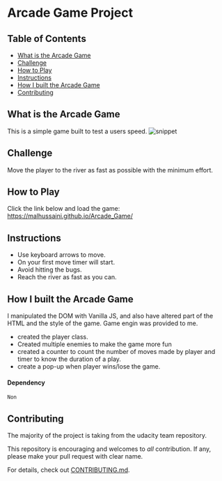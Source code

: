 # Arcade Game Project

## Table of Contents

- [What is the Arcade Game](#What_is_the_Arcade_Game)
- [Challenge](#Challenge)
- [How to Play](#How_to_Play)
- [Instructions](#instructions)
- [How I built the Arcade Game](#How_I_built_the_Arcade_Game)
- [Contributing](#contributing)

## What is the Arcade Game

This is a simple game built to test a users speed.
![snippet](img/snippet.png)

## Challenge

Move the player to the river as fast as possible with the minimum effort.

## How to Play

Click the link below and load the game:
https://malhussaini.github.io/Arcade_Game/

## Instructions

- Use keyboard arrows to move.
- On your first move timer will start.
- Avoid hitting the bugs.
- Reach the river as fast as you can.

## How I built the Arcade Game

I manipulated the DOM with Vanilla JS, and also have altered part of the HTML and the style of the game. Game engin was provided to me.

- created the player class.
- Created multiple enemies to make the game more fun
- created a counter to count the number of moves made by player and timer to know the duration of a play.
- create a pop-up when player wins/lose the game.

#### Dependency

    Non

## Contributing

The majority of the project is taking from the udacity team repository.

This repository is encouraging and welcomes to _all_ contribution. If any, please make your pull request with clear name.

For details, check out [CONTRIBUTING.md](CONTRIBUTING.md).
